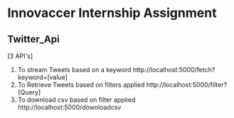 
# Innovaccer Internship Assignment

## Twitter_Api
[3 API's]
1. To stream Tweets based on a keyword 
    http://localhost:5000/fetch?keyword=[value]
2.  To Retrieve Tweets based on filters applied
    http://localhost:5000/filter?[Query]
3.  To download csv based on filter applied
    http://localhost:5000/downloadcsv
